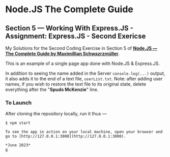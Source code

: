 # Node.JS The Complete Guide

## Section 5 — Working With Express.JS - Assignment: Express.JS - Second Exericse

My Solutions for the Second Coding Exercise in Section 5 of **[Node.JS — The Complete Guide by Maximillian Schwazrzmüller](https://www.udemy.com/course/nodejs-the-complete-guide/)**.

This is an example of a single page app done with Node.JS & Express.JS.

In addition to seeing the name added in the Server `console.log(...)` output, it also adds it to the end of a text file, `userList.txt`. Note: after adding user names, if you wish to restore the text file to its original state, delete everything after the "**Spuds McKenzie**" line.

### To Launch

After cloning the repository locally, run it thus —

```
$ npm start

To see the app in action on your local machine, open your browser and go to [http://127.0.0.1:3000](http://127.0.0.1:3000).

*June 2023*
g